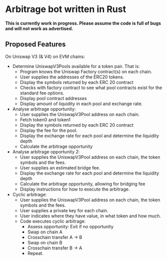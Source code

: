 # Arbitrage bot written in Rust

**This is currently work in progress. Please assume the code is full of bugs and will not work as advertised.**

## Proposed Features

On Uniswap V3 (& V4) on EVM chains:

* Determine UniswapV3Pools available for a token pair. That is:
  * Program knows the Uniswap Factory contract(s) on each chain.
  * User supplies the addresses of the ERC20 tokens.
  * Display the symbols returned by each ERC 20 contract
  * Checks with factory contract to see what pool contracts exist for the standard fee options.
  * Display pool contract addresses
  * Display amount of liquidity in each pool and exchange rate.
* Analyse arbitrage opportunity:
  * User supplies the UniswapV3Pool address on each chain.
  * Fetch token0 and token1 
  * Display the symbols returned by each ERC 20 contract
  * Display the fee for the pool.
  * Display the exchange rate for each pool and determine the liquidity depth
  * Calculate the arbitrage opportunity
* Analyse arbitrage opportunity 2:
  * User supplies the UniswapV3Pool address on each chain, the token symbols and the fees.
  * User supplies an estimated bridge fee.
  * Display the exchange rate for each pool and determine the liquidity depth
  * Calculate the arbitrage opportunity, allowing for bridging fee
  * Display instructions for how to execute the arbitrage.
* Cyclic arbitrage:
  * User supplies the UniswapV3Pool address on each chain, the token symbols and the fees.
  * User supplies a private key for each chain.
  * User indicates where they have value, in what token and how much.
  * Code executes cyclic arbitrage:
    * Assess opportunity: Exit if no opportunity
    * Swap on chain A
    * Crosschain transfer A -> B
    * Swap on chain B
    * Crosschain transfer B -> A
    * Repeat.


